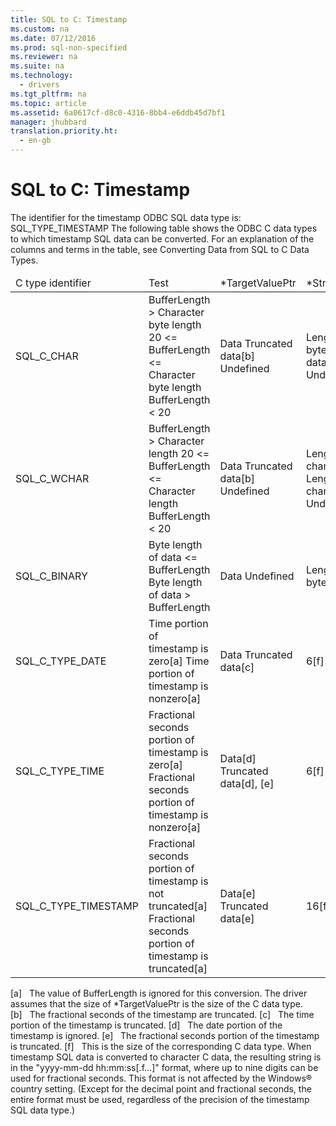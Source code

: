 ```yaml
---
title: SQL to C: Timestamp
ms.custom: na
ms.date: 07/12/2016
ms.prod: sql-non-specified
ms.reviewer: na
ms.suite: na
ms.technology: 
  - drivers
ms.tgt_pltfrm: na
ms.topic: article
ms.assetid: 6a0617cf-d8c0-4316-8bb4-e6ddb45d7bf1
manager: jhubbard
translation.priority.ht: 
  - en-gb
---
```

# SQL to C: Timestamp
<?xml version="1.0" encoding="utf-8"?>
<developerReferenceWithoutSyntaxDocument xmlns="http://ddue.schemas.microsoft.com/authoring/2003/5" xmlns:xlink="http://www.w3.org/1999/xlink" xmlns:xsi="http://www.w3.org/2001/XMLSchema-instance" xsi:schemaLocation="http://ddue.schemas.microsoft.com/authoring/2003/5 http://dduestorage.blob.core.windows.net/ddueschema/developer.xsd">
  <introduction>
    <para>The identifier for the timestamp ODBC SQL data type is:</para>
    <para>SQL_TYPE_TIMESTAMP</para>
    <para>The following table shows the ODBC C data types to which timestamp SQL data can be converted. For an explanation of the columns and terms in the table, see <legacyLink xlink:href="029727f6-d3f0-499a-911c-bcaf9714e43b">Converting Data from SQL to C Data Types</legacyLink>.</para>
    <table xmlns:caps="http://schemas.microsoft.com/build/caps/2013/11">
      <thead>
        <tr>
          <TD>
            <para>C type identifier</para>
          </TD>
          <TD>
            <para>Test</para>
          </TD>
          <TD>
            <para>*<legacyItalic>TargetValuePtr</legacyItalic></para>
          </TD>
          <TD>
            <para>*<legacyItalic>StrLen_or_IndPtr</legacyItalic></para>
          </TD>
          <TD>
            <para>SQLSTATE</para>
          </TD>
        </tr>
      </thead>
      <tbody>
        <tr>
          <TD>
            <para>SQL_C_CHAR</para>
          </TD>
          <TD>
            <para>
              <legacyItalic>BufferLength</legacyItalic> &gt; Character byte length</para>
            <para>20 &lt;= <legacyItalic>BufferLength</legacyItalic> &lt;= Character byte length</para>
            <para>
              <legacyItalic>BufferLength</legacyItalic> &lt; 20</para>
          </TD>
          <TD>
            <para>Data</para>
            <para>Truncated data[b]</para>
            <para>Undefined</para>
          </TD>
          <TD>
            <para>Length of data in bytes</para>
            <para>Length of data in bytes</para>
            <para>Undefined</para>
          </TD>
          <TD>
            <para>n/a</para>
            <para>01004</para>
            <para>22003</para>
          </TD>
        </tr>
        <tr>
          <TD>
            <para>SQL_C_WCHAR</para>
          </TD>
          <TD>
            <para>
              <legacyItalic>BufferLength</legacyItalic> &gt; Character length</para>
            <para>20 &lt;= <legacyItalic>BufferLength</legacyItalic> &lt;= Character length</para>
            <para>
              <legacyItalic>BufferLength</legacyItalic> &lt; 20</para>
          </TD>
          <TD>
            <para>Data</para>
            <para>Truncated data[b]</para>
            <para>Undefined</para>
          </TD>
          <TD>
            <para>Length of data in characters</para>
            <para>Length of data in characters</para>
            <para>Undefined</para>
          </TD>
          <TD>
            <para>n/a</para>
            <para>01004</para>
            <para>22003</para>
          </TD>
        </tr>
        <tr>
          <TD>
            <para>SQL_C_BINARY</para>
          </TD>
          <TD>
            <para>Byte length of data &lt;= <legacyItalic>BufferLength</legacyItalic></para>
            <para>Byte length of data &gt; <legacyItalic>BufferLength</legacyItalic></para>
          </TD>
          <TD>
            <para>Data</para>
            <para>Undefined</para>
          </TD>
          <TD>
            <para>Length of data in bytes</para>
            <para>Undefined</para>
          </TD>
          <TD>
            <para>n/a</para>
            <para>22003</para>
          </TD>
        </tr>
        <tr>
          <TD>
            <para>SQL_C_TYPE_DATE</para>
          </TD>
          <TD>
            <para>Time portion of timestamp is zero[a]</para>
            <para>Time portion of timestamp is nonzero[a]</para>
          </TD>
          <TD>
            <para>Data</para>
            <para>Truncated data[c]</para>
          </TD>
          <TD>
            <para>6[f]</para>
            <para>6[f]</para>
          </TD>
          <TD>
            <para>n/a</para>
            <para>01S07</para>
          </TD>
        </tr>
        <tr>
          <TD>
            <para>SQL_C_TYPE_TIME</para>
          </TD>
          <TD>
            <para>Fractional seconds portion of timestamp is zero[a]</para>
            <para>Fractional seconds portion of timestamp is nonzero[a]</para>
          </TD>
          <TD>
            <para>Data[d]</para>
            <para>Truncated data[d], [e]</para>
          </TD>
          <TD>
            <para>6[f]</para>
            <para>6[f]</para>
          </TD>
          <TD>
            <para>n/a</para>
            <para>01S07</para>
          </TD>
        </tr>
        <tr>
          <TD>
            <para>SQL_C_TYPE_TIMESTAMP</para>
          </TD>
          <TD>
            <para>Fractional seconds portion of timestamp is not truncated[a]</para>
            <para>Fractional seconds portion of timestamp is truncated[a]</para>
          </TD>
          <TD>
            <para>Data[e]</para>
            <para>Truncated data[e]</para>
          </TD>
          <TD>
            <para>16[f]</para>
            <para>16[f]</para>
          </TD>
          <TD>
            <para>n/a</para>
            <para>01S07</para>
          </TD>
        </tr>
      </tbody>
    </table>
    <para>[a]   The value of <legacyItalic>BufferLength</legacyItalic> is ignored for this conversion. The driver assumes that the size of *<legacyItalic>TargetValuePtr</legacyItalic> is the size of the C data type.</para>
    <para>[b]   The fractional seconds of the timestamp are truncated.</para>
    <para>[c]   The time portion of the timestamp is truncated.</para>
    <para>[d]   The date portion of the timestamp is ignored.</para>
    <para>[e]   The fractional seconds portion of the timestamp is truncated.</para>
    <para>[f]   This is the size of the corresponding C data type.</para>
    <para>When timestamp SQL data is converted to character C data, the resulting string is in the "<legacyItalic>yyyy</legacyItalic>-<legacyItalic>mm</legacyItalic>-<legacyItalic>dd</legacyItalic> <legacyItalic>hh</legacyItalic>:<legacyItalic>mm</legacyItalic>:<legacyItalic>ss</legacyItalic>[.<legacyItalic>f...</legacyItalic>]" format, where up to nine digits can be used for fractional seconds. This format is not affected by the Windows® country setting. (Except for the decimal point and fractional seconds, the entire format must be used, regardless of the precision of the timestamp SQL data type.)</para>
  </introduction>
  <relatedTopics />
</developerReferenceWithoutSyntaxDocument>